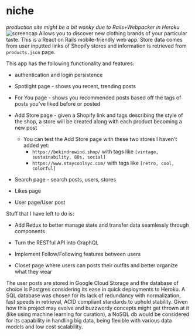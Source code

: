 # niche
*production site might be a bit wonky due to Rails+Webpacker in Heroku*
![screencap](https://scontent.fxds1-1.fna.fbcdn.net/v/t1.15752-9/82417384_484324405798807_6864265987152150528_n.png?_nc_cat=100&_nc_ohc=aOPZNMSLMzcAX_Rty7Q&_nc_ht=scontent.fxds1-1.fna&oh=c4334ebd246450b2d3e763876932fb22&oe=5ED66E32)
Allows you to discover new clothing brands of your particular taste. 
This is a React on Rails mobile-friendly web app. 
Store data comes from user inputted links of Shopify stores and information is retrieved from `products.json` page.

This app has the following functionality and features:
* authentication and login persistence

* Spotlight page - shows you recent, trending posts

* For You page - shows you recommended posts based off the tags of posts you've liked before or posted

* Add Store page - given a Shopify link and tags describing the style of the shop, a store will be created along with each product becoming a new post
  * You can test the Add Store page with these two stores I haven't added yet:
    * `https://bekindrewind.shop/` with tags like `[vintage, sustainability, 80s, social]`
    * `https://www.staycoolnyc.com/` with tags like `[retro, cool, colorful]`

* Search page - search posts, users, stores

* Likes page

* User page/User post

Stuff that I have left to do is:
* Add Redux to better manage state and transfer data seamlessly through components

* Turn the RESTful API into GraphQL

* Implement Follow/Following features between users

* Closet page where users can posts their outfits and better organize what they wear

The user posts are stored in Google Cloud Storage and the database of choice is Postgres considering its ease in quick deployments to Heroku. A SQL database was chosen for its lack of redundancy with normalization, fast speeds in retrieval, ACID compliant standards to uphold stability. 
Given how this project may evolve and buzzwordy concepts might get thrown at it (like using machine learning for curation), a NoSQL db would be considered for its capability in handling big data, being flexible with various data models and low cost scalability. 

